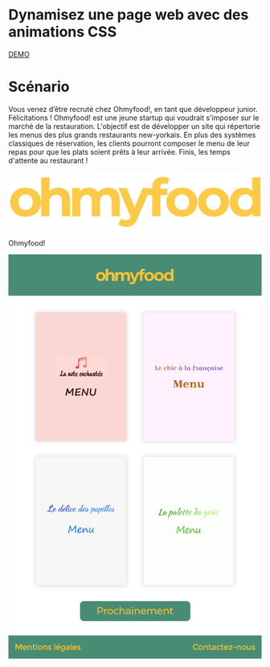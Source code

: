 Dynamisez une page web avec des animations CSS
==============================================
[DEMO](https://ranamara.github.io/MenuResto/index.html)

# Scénario

Vous venez d’être recruté chez Ohmyfood!, en tant que développeur junior. Félicitations !
Ohmyfood! est une jeune startup qui voudrait s'imposer sur le marché de la restauration. L'objectif est de développer un site qui répertorie les menus des plus grands restaurants new-yorkais. En plus des systèmes classiques de réservation, les clients pourront composer le menu de leur repas pour que les plats soient prêts à leur arrivée. Finis, les temps d'attente au restaurant !

![alt text](https://github.com/RanaMara/menuResto/blob/master/logo.png)

Ohmyfood!

![alt text](https://github.com/RanaMara/MenuResto/blob/master/planche-1b.png)
